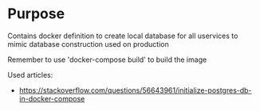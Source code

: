# Purpose
Contains docker definition to create local database for all uservices  to mimic database construction
used on production

Remember to use 'docker-compose build' to build the image



Used articles:
- https://stackoverflow.com/questions/56643961/initialize-postgres-db-in-docker-compose
